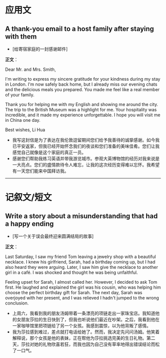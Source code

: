 # 应用文

## A thank-you email to a host family after staying with them
- [给寄宿家庭的一封感谢邮件]

**正文**：

Dear Mr. and Mrs. Smith,

I'm writing to express my sincere gratitude for your kindness during my stay in London. I'm now safely back home, but I already miss our evening chats and the delicious meals you prepared. You made me feel like a real member of your family.

Thank you for helping me with my English and showing me around the city. The trip to the British Museum was a highlight for me. Your hospitality was incredible, and it made my experience unforgettable. I hope you will visit me in China one day.

Best wishes,
Li Hua

- 我写这封信是为了表达在我伦敦逗留期间您们给予我善待的诚挚感谢。如今我已平安返家，但我已经开始怀念我们的夜谈和您们准备的美味佳肴。您们让我感觉自己就像是这个家庭的真正一员。
- 感谢您们帮助我练习英语并带我游览城市。参观大英博物馆的经历对我来说是一大亮点。您们的盛情款待令人难忘，让我的这次经历变得难以忘怀。我希望有一天您们能来中国拜访我。

---

# 记叙文/短文

## Write a story about a misunderstanding that had a happy ending
- [写一个关于误会最终迎来圆满结局的故事]

**正文**：

Last Saturday, I saw my friend Tom leaving a jewelry shop with a beautiful necklace. I knew his girlfriend, Sarah, had a birthday coming up, but I had also heard they were arguing. Later, I saw him give the necklace to another girl in a café. I was shocked and thought he was being unfaithful.

Feeling upset for Sarah, I almost called her. However, I decided to ask Tom first. He laughed and explained the girl was his cousin, who was helping him choose the perfect birthday gift for Sarah. The next day, Sarah was overjoyed with her present, and I was relieved I hadn't jumped to the wrong conclusion.

- 上周六，我看到我的朋友汤姆带着一条漂亮的项链走出一家珠宝店。我知道他的女朋友莎拉的生日快到了，但我也听说他们最近在吵架。之后，我看到他在一家咖啡馆里把项链给了另一个女孩。我感到震惊，以为他背叛了感情。
- 我为莎拉感到难过，差点就打电话给她了。然而，我决定先问问汤姆。他笑着解释说，那个女孩是他的表妹，正在帮他为莎拉挑选完美的生日礼物。第二天，莎拉对她的礼物欣喜若狂，而我也因为自己没有草率地得出错误结论而松了一口气。
